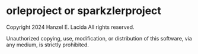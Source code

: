 # orleproject or sparkzlerproject

Copyright 2024 Hanzel E. Lacida
All rights reserved. 

Unauthorized copying, use, modification, or distribution of this software, via any medium, is strictly prohibited.
